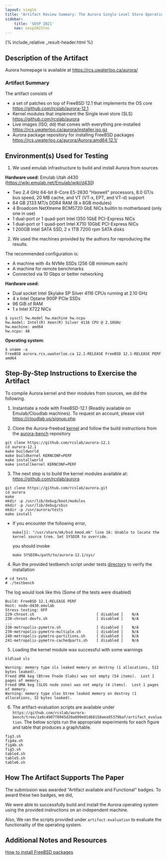 ```yaml
---
layout: single
title: "Artifact Review Summary: The Aurora Single Level Store Operating System"
sidebar:
    title: 'SOSP 2021'
    nav: sosp2021toc
---
```


{% include_relative _result-header.html %}

## Description of the Artifact

Aurora homepage is available at <https://rcs.uwaterloo.ca/aurora/>

### Artifact Summary

The artifact consists of
* a set of patches on top of FreeBSD 12.1 that implements the OS core
  <https://github.com/rcslab/aurora-12.1>
* Kernel modules that implement the Single level store (SLS)
  <https://github.com/rcslab/aurora>
* Live images (ISO, dd) that comes with everything pre-installed
  <https://rcs.uwaterloo.ca/aurora/installer.iso.gz>
* Aurora package repository for installing FreeBSD packages
  <https://rcs.uwaterloo.ca/aurora/Aurora:amd64:12.1/>

## Environment(s) Used for Testing

1) We used emulab infrastructure to build and install Aurora from sources

**Hardware used:** Emulab Utah d430 (<https://wiki.emulab.net/Emulab/wiki/d430>)
- Two 2.4 GHz 64-bit 8-Core E5-2630 "Haswell" processors, 8.0 GT/s bus speed, 20 MB cache, and VT (VT-x, EPT, and VT-d) support
- 64 GB 2133 MT/s DDR4 RAM (8 x 8GB modules)
- 4 Broadcom NetXtreme BCM5720 GbE NICs builtin to motherboard (only one in use)
- 1 dual-port or 1 quad-port Intel I350 1GbE PCI-Express NICs
- 1 dual-port or 1 quad-port Intel X710 10GbE PCI-Express NICs
- 1 200GB Intel SATA SSD, 2 x 1TB 7200 rpm SATA disks

2) We used the machines provided by the authors for reproducing the results.

The recommended configuration is:
* A machine with 4x NVMe SSDs (256 GB minimum each)
* A machine for remote benchmarks
* Connected via 10 Gbps or better networking

**Hardware used:**
- Dual socket Intel Skylake SP Silver 4116 CPUs running at 2.10 GHz
- 4 x Intel Optane 900P PCIe SSDs
- 96 GiB of RAM
- 1 x Intel X722 NICs
```
$ sysctl hw.model hw.machine hw.ncpu
hw.model: Intel(R) Xeon(R) Silver 4116 CPU @ 2.10GHz
hw.machine: amd64
hw.ncpu: 48
```

**Operating system**:
```
$ uname -a
FreeBSD aurora.rcs.uwaterloo.ca 12.1-RELEASE FreeBSD 12.1-RELEASE PERF  amd64
```

## Step-By-Step Instructions to Exercise the Artifact

To compile Aurora kernel and their modules from sources, we did the following.

1) Instantiate a node with FreeBSD-12.1 (Readily available on Emulab/Cloudlab machines).
   To request an account, please visit https://cloudlab.us/signup.php

2) Clone the Aurora-freebsd [kernel](https://github.com/rcslab/aurora-12.1) and
follow the build instructions from the [aurora-bench](https://github.com/rcslab/aurora-bench) repository
  ```
  git clone https://github.com/rcslab/aurora-12.1
  cd aurora-12.1
  make buildworld
  make buildkernel KERNCONF=PERF
  make installworld
  make installkernel KERNCONF=PERF
  ```

3) The next step is to build the kernel modules available at: https://github.com/rcslab/aurora
  ```
  git clone https://github.com/rcslab/aurora.git
  cd aurora
  make
  mkdir -p /usr/lib/debug/boot/modules
  mkdir -p /usr/lib/debug/sbin
  mkdir -p /usr/aurora/tests
  make install
  ```
  - If you encounter the following error,
    ```
    make[1]: "/usr/share/mk/bsd.kmod.mk" line 16: Unable to locate the kernel source tree. Set SYSDIR to override.
    ```
    you should invoke 
    ```
    make SYSDIR=/path/to/aurora-12.1/sys/
    ```

4) Run the provided testbench script under tests [directory](https://github.com/rcslab/aurora/tree/master/tests) to verify the installation
  ```
  # cd tests
  # ./testbench
  ```
  The log would look like this (Some of the tests were disabled)
  ```
  Build: FreeBSD 12.1-RELEASE PERF
  Host: node-d430.emulab
  Stress testing: OFF
  229-chroot.sh                            [ disabled ]    N/A
  230-chroot-devfs.sh                      [ disabled ]    N/A
  ...
  238-metropolis-pymetro.sh                [ disabled ]    N/A
  239-metropolis-pymetro-multiple.sh       [ disabled ]    N/A
  240-metropolis-pymetro-partitions.sh     [ disabled ]    N/A
  241-metropolis-pymetro-cachedparts.sh    [ disabled ]    N/A
  ```

5) Loading the kernel module was successful with some warnings
  ```
  kldload sls
  ```
  ```
  Warning: memory type sls leaked memory on destroy (1 allocations, 512 bytes leaked).
  Freed UMA keg (Btree Fnode Slabs) was not empty (54 items).  Lost 1 pages of memory.
  Freed UMA keg (SLOS node zone) was not empty (4 items).  Lost 1 pages of memory.
  Warning: memory type slos btree leaked memory on destroy (1 allocations, 32 bytes leaked).
  ```

6) The artifact-evaluation scripts are available under `https://github.com/rcslab/aurora-bench/tree/1a9c4907f0945d20a899e01d68158aea95379baf/artifact_evaluation`.
  The below scripts run the appropriate experiments for each figure and table that produces a graph/table.
  ```
  fig3.sh
  fig4a.sh
  fig4b.sh
  fig5.sh
  table4.sh
  table5.sh
  table6.sh
  ```

## How The Artifact Supports The Paper

The submission was awarded "Artifact available and Functional" badges.
To award these two badges, we did,

We were able to successfully build and install the Aurora operating system using the
provided instructions on an independent machine.

Also, We ran the scripts provided under `artifact-evaluation` to evaluate the
functionality of the operating system.

## Additional Notes and Resources

[How to install FreeBSD packages](https://docs.freebsd.org/en/books/handbook/ports/)

